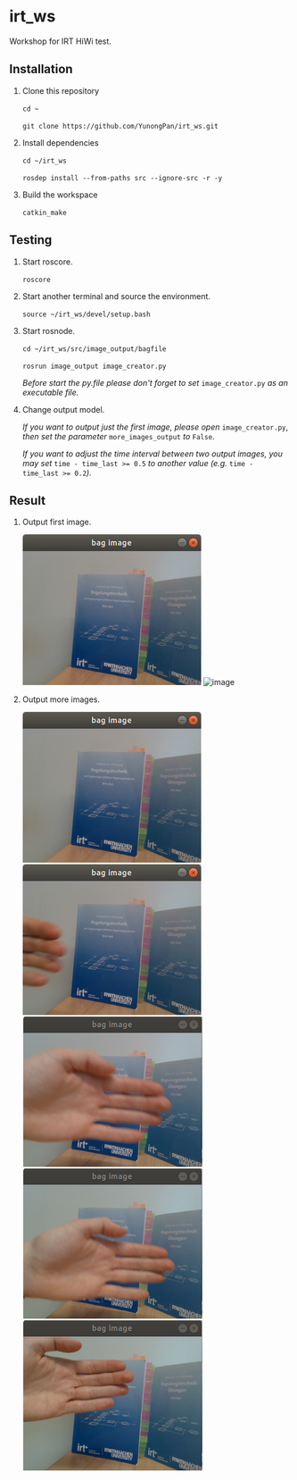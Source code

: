 # irt_ws
Workshop for IRT HiWi test.

## Installation
1. Clone this repository  
  
	`cd ~`  
  
	`git clone https://github.com/YunongPan/irt_ws.git`  
  
2. Install dependencies  
  
	`cd ~/irt_ws`  
  
	`rosdep install --from-paths src --ignore-src -r -y`  
  
3. Build the workspace  
  
	`catkin_make`  
  
	
## Testing
1. Start roscore.
  
	`roscore`  
  
2. Start another terminal and source the environment.
  
	`source ~/irt_ws/devel/setup.bash`  
  
3. Start rosnode.
  
	`cd ~/irt_ws/src/image_output/bagfile`  
  
  	`rosrun image_output image_creator.py`  
  
  	*Before start the py.file please don't forget to set* `image_creator.py` *as an executable file.*  
  

  
4. Change output model.  
  
	*If you want to output just the first image, please open* `image_creator.py`, *then set the parameter* `more_images_output`  *to* `False`.  
  
	*If you want to adjust the time interval between two output images, you may set* `time - time_last >= 0.5` *to another value (e.g.* `time - time_last >= 0.2`*).* 
  
## Result
1. Output first image.
  
  	![image](https://raw.githubusercontent.com/YunongPan/readme_add_pic/main/IRT_first_image.png)
	![image](https://raw.githubusercontent.com/YunongPan/readme_add_pic/main/IRT_TOPIC_image.png)
  
2. Output more images.
  
  	![image](https://raw.githubusercontent.com/YunongPan/readme_add_pic/main/IRT_first_image.png)
	![image](https://raw.githubusercontent.com/YunongPan/readme_add_pic/main/IRT_2_image.png)
  	![image](https://raw.githubusercontent.com/YunongPan/readme_add_pic/main/IRT_3_image.png)
	![image](https://raw.githubusercontent.com/YunongPan/readme_add_pic/main/IRT_4_image.png)
	![image](https://raw.githubusercontent.com/YunongPan/readme_add_pic/main/IRT_5_image.png)

